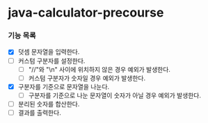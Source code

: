 # java-calculator-precourse

### 기능 목록

- [x] 덧셈 문자열을 입력한다.
- [ ] 커스텀 구분자를 설정한다.
  - [ ] "//"와 "\n" 사이에 위치하지 않은 경우 예외가 발생한다.
  - [ ] 커스텀 구분자가 숫자일 경우 예외가 발생한다.
- [x] 구분자를 기준으로 문자열을 나눈다.
  - [ ] 구분자를 기준으로 나눈 문자열이 숫자가 아닐 경우 예외가 발생한다.
- [ ] 분리된 숫자를 합산한다.
- [ ] 결과를 출력한다.